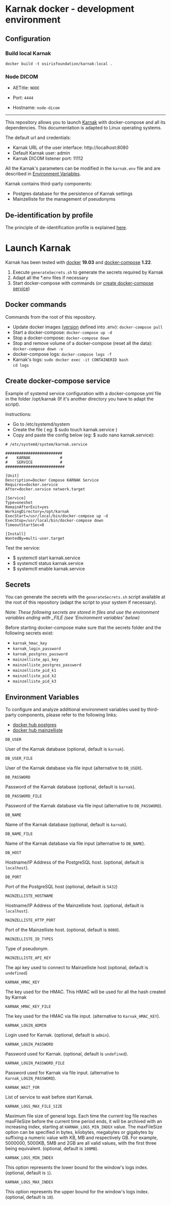# Karnak docker - development environment

## Configuration

### Build  local Karnak

`docker build -t osirixfoundation/karnak:local .`

### Node DICOM

* AETitle: `NODE`

* Port: `4444`

* Hostname: `node-dicom`

---

This repository allows you to launch [Karnak](https://github.com/OsiriX-Foundation/karnak) with docker-compose and all its dependencies. 
This documentation is adapted to Linux operating systems.

The default url and credentials:
* Karnak URL of the user interface: http://localhost:8080
* Default Karnak user: admin
* Karnak DICOM listener port: 11112

All the Karnak's parameters can be modified in the `karnak.env` file and are described in [Environment Variables](#environment-variables).

Karnak contains third-party components:
* Postgres database for the persistence of Karnak settings 
* Mainzelliste for the management of pseudonyms

## De-identification by profile

The principle of de-identification profile is explained [here](profileExample/).

# Launch Karnak

Karnak has been tested with [docker](https://docs.docker.com/install/) **19.03** and [docker-compose](https://docs.docker.com/compose/install/) **1.22**.

1. Execute `generateSecrets.sh` to generate the secrets required by Karnak
2. Adapt all the *.env files if necessary
3. Start docker-compose with commands (or [create docker-compose service](#create-docker-compose-service)) 

## Docker commands

Commands from the root of this repository.

* Update docker images ([version](https://hub.docker.com/r/osirixfoundation/karnak/tags) defined into .env): `docker-compose pull`
* Start a docker-compose: `docker-compose up -d`
* Stop a docker-compose: `docker-compose down`
* Stop and remove volume of a docker-compose (reset all the data): `docker-compose down -v`
* docker-compose logs: `docker-compose logs -f`
* Karnak's logs: `sudo docker exec -it CONTAINERID bash`     
`cd logs`

## Create docker-compose service

Example of systemd service configuration with a docker-compose.yml file in the folder /opt/karnak (If it's another directory you have to adapt the script).

Instructions:
* Go to /etc/systemd/system
* Create the file ( eg: $ sudo touch karnak.service )
* Copy and paste the config below (eg: $ sudo nano karnak.service):

~~~
# /etc/systemd/system/karnak.service 

#########################
#    KARNAK             #
#    SERVICE            #	
##########################

[Unit]
Description=Docker Compose KARNAK Service
Requires=docker.service
After=docker.service network.target

[Service]
Type=oneshot
RemainAfterExit=yes
WorkingDirectory=/opt/karnak
ExecStart=/usr/local/bin/docker-compose up -d
ExecStop=/usr/local/bin/docker-compose down
TimeoutStartSec=0

[Install]
WantedBy=multi-user.target
~~~

Test the service:
* $ systemctl start karnak.service
* $ systemctl status karnak.service
* $ systemctl enable karnak.service

## Secrets

You can generate the secrets with the `generateSecrets.sh` script available at the root of this repository (adapt the script to your system if necessary).

Note: *These following secrets are stored in files and use the environment variables ending with _FILE (see 'Environment variables' below)*

Before starting docker-compose make sure that the secrets folder and the following secrets exist:
* `karnak_hmac_key`
* `karnak_login_password`
* `karnak_postgres_password`
* `mainzelliste_api_key`
* `mainzelliste_postgres_password`
* `mainzelliste_pid_k1`
* `mainzelliste_pid_k2`
* `mainzelliste_pid_k3`

## Environment Variables

To configure and analyze additional environment variables used by third-party components, please refer to the following links:
* [docker hub postgres](https://hub.docker.com/_/postgres)
* [docker hub mainzelliste](https://hub.docker.com/r/osirixfoundation/karnak-mainzelliste)

`DB_USER`

User of the Karnak database (optional, default is `karnak`).

`DB_USER_FILE`

User of the Karnak database via file input (alternative to `DB_USER`).

`DB_PASSWORD`

Password of the Karnak database (optional, default is `karnak`).

`DB_PASSWORD_FILE`

Password of the Karnak database via file input (alternative to `DB_PASSWORD`).

`DB_NAME`

Name of the Karnak database (optional, default is `karnak`).

`DB_NAME_FILE`

Name of the Karnak database via file input (alternative to `DB_NAME`).

`DB_HOST`

Hostname/IP Address of the PostgreSQL host. (optional, default is `localhost`).

`DB_PORT`

Port of the PostgreSQL host (optional, default is `5432`)

`MAINZELLISTE_HOSTNAME`

Hostname/IP Address of the Mainzelliste host. (optional, default is `localhost`).

`MAINZELLISTE_HTTP_PORT`

Port of the Mainzelliste host. (optional, default is `8080`).

`MAINZELLISTE_ID_TYPES`

Type of pseudonym.

`MAINZELLISTE_API_KEY`

The api key used to connect to Mainzelliste host (optional, default is `undefined`)

`KARNAK_HMAC_KEY`

The key used for the HMAC. This HMAC will be used for all the hash created by Karnak

`KARNAK_HMAC_KEY_FILE`

The key used for the HMAC via file input. (alternative to `Karnak_HMAC_KEY`).

`KARNAK_LOGIN_ADMIN`

Login used for Karnak. (optional, default is `admin`).

`KARNAK_LOGIN_PASSWORD`

Password used for Karnak. (optional, default is `undefined`).

`KARNAK_LOGIN_PASSWORD_FILE`

Password used for Karnak via file input. (alternative to `Karnak_LOGIN_PASSWORD`).

`KARNAK_WAIT_FOR`

List of service to wait before start Karnak.

`KARNAK_LOGS_MAX_FILE_SIZE`

Maximum file size of general logs. Each time the current log file reaches maxFileSize before 
the current time period ends, it will be archived with an increasing index, starting 
at `KARNAK_LOGS_MIN_INDEX` value. The maxFileSize option can be specified in bytes, kilobytes, 
megabytes or gigabytes by suffixing a numeric value with KB, MB and respectively GB. For example, 
5000000, 5000KB, 5MB and 2GB are all valid values, with the first three being equivalent.
(optional, default is `100MB`).

`KARNAK_LOGS_MIN_INDEX`

This option represents the lower bound for the window's logs index. (optional, default is `1`).

`KARNAK_LOGS_MAX_INDEX`

This option represents the upper bound for the window's logs index. (optional, default is `10`).
